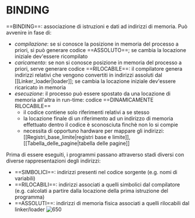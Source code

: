 #  BINDING
==BINDING==: associazione di istruzioni e dati ad indirizzi di memoria.
Può avvenire in fase di:
- _compilazione_: se si conosce la posizione in memoria del processo a priori, si può generare codice ==ASSOLUTO==; se cambia la locazione iniziale dev'essere ricompilato
- _caricamento_: se non si conosce posizione in memoria del processo a priori, serve generare codice ==RILOCABILE==: il compilatore genera indirizzi relativi che vengono convertiti in indirizzi assoluti dal [[Linker_loader|loader]]; se cambia la locazione iniziale dev'essere ricaricato in memoria
- _esecuzione_: il processo può essere spostato da una locazione di memoria all'altra in run-time: codice ==DINAMICAMENTE RILOCABILE==
	- il codice contiene solo riferimenti relativi a se stesso
	- la locazione finale di un riferimento ad un indirizzo di memoria effettuato dentro il codice è sconosciuta finchè non lo si compie
	- necessita di opportuno hardware per mappare gli indirizzi: [[Registri_base_limite|registri base e limite]], [[Tabella_delle_pagine|tabella delle pagine]]

Prima di essere eseguiti, i programmi passano attraverso stadi diversi con diverse rappresentazioni degli indirizzi:
- ==SIMBOLICI==: indirizzi presenti nel codice sorgente (e.g. nomi di variabili)
- ==RILOCABILI==: indirizzi associati a quelli simbolici dal compilatore (e.g. calcolati a partire dalla locazione della prima istruzione del programma)
- ==ASSOLUTI==: indirizzi di memoria fisica associati a quelli rilocabili dal linker/loader
![650](binding.png)